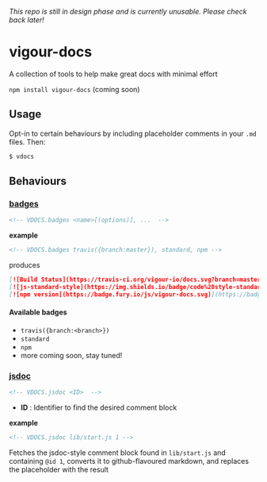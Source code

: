 *This repo is still in design phase and is currently unusable. Please check back later!*

# vigour-docs
A collection of tools to help make great docs with minimal effort

`npm install vigour-docs` (coming soon)

## Usage
Opt-in to certain behaviours by including placeholder comments in your `.md` files. Then:

```sh
$ vdocs
```

## Behaviours

### [badges]()
```md
<!-- VDOCS.badges <name>[(options)], ...  -->
```

**example**
```md
<!-- VDOCS.badges travis({branch:master}), standard, npm -->
```

produces

```md
[![Build Status](https://travis-ci.org/vigour-io/docs.svg?branch=master)](https://travis-ci.org/vigour-io/docs)
[![js-standard-style](https://img.shields.io/badge/code%20style-standard-brightgreen.svg)](http://standardjs.com/)
[![npm version](https://badge.fury.io/js/vigour-docs.svg)](https://badge.fury.io/js/vigour-docs)
```

#### Available badges

- `travis({branch:<branch>})`
- `standard`
- `npm`
- more coming soon, stay tuned!

### [jsdoc]()
```md
<!-- VDOCS.jsdoc <ID>  -->
```

- **ID** : Identifier to find the desired comment block

**example**

```md
<!-- VDOCS.jsdoc lib/start.js 1 -->
```
Fetches the jsdoc-style comment block found in `lib/start.js` and containing `@id 1`, converts it to github-flavoured markdown, and replaces the placeholder with the result
